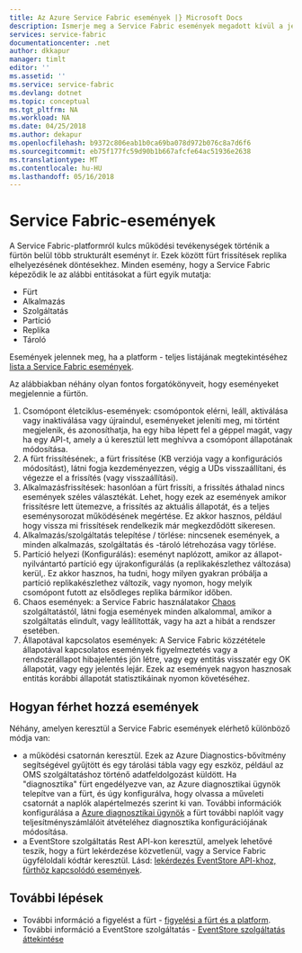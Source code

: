 ```yaml
---
title: Az Azure Service Fabric események |} Microsoft Docs
description: Ismerje meg a Service Fabric események megadott kívül a jelölőnégyzetet, hogy az Azure Service Fabric-fürt figyeléséhez nyújt segítséget.
services: service-fabric
documentationcenter: .net
author: dkkapur
manager: timlt
editor: ''
ms.assetid: ''
ms.service: service-fabric
ms.devlang: dotnet
ms.topic: conceptual
ms.tgt_pltfrm: NA
ms.workload: NA
ms.date: 04/25/2018
ms.author: dekapur
ms.openlocfilehash: b9372c806eab1b0ca69ba078d972b076c8a7d6f6
ms.sourcegitcommit: eb75f177fc59d90b1b667afcfe64ac51936e2638
ms.translationtype: MT
ms.contentlocale: hu-HU
ms.lasthandoff: 05/16/2018
---
```

# <a name="service-fabric-events"></a>Service Fabric-események 

A Service Fabric-platformról kulcs működési tevékenységek történik a fürtön belül több strukturált eseményt ír. Ezek között fürt frissítések replika elhelyezésének döntésekhez. Minden esemény, hogy a Service Fabric képeződik le az alábbi entitásokat a fürt egyik mutatja:
* Fürt
* Alkalmazás
* Szolgáltatás
* Partíció
* Replika 
* Tároló

Események jelennek meg, ha a platform - teljes listájának megtekintéséhez [lista a Service Fabric események](service-fabric-diagnostics-event-generation-operational.md).

Az alábbiakban néhány olyan fontos forgatókönyveit, hogy eseményeket megjelennie a fürtön. 
1. Csomópont életciklus-események: csomópontok elérni, leáll, aktiválása vagy inaktiválása vagy újraindul, eseményeket jeleníti meg, mi történt megjelenik, és azonosíthatja, ha egy hiba lépett fel a géppel magát, vagy ha egy API-t, amely a ú keresztül lett meghívva a csomópont állapotának módosítása.
1. A fürt frissítésének:, a fürt frissítése (KB verziója vagy a konfigurációs módosítást), látni fogja kezdeményezzen, végig a UDs visszaállítani, és végezze el a frissítés (vagy visszaállítási). 
1. Alkalmazásfrissítések: hasonlóan a fürt frissíti, a frissítés áthalad nincs események széles választékát. Lehet, hogy ezek az események amikor frissítésre lett ütemezve, a frissítés az aktuális állapotát, és a teljes eseménysorozat működésének megértése. Ez akkor hasznos, például hogy vissza mi frissítések rendelkezik már megkezdődött sikeresen.
1. Alkalmazás/szolgáltatás telepítése / törlése: nincsenek események, a minden alkalmazás, szolgáltatás és -tároló létrehozása vagy törlése.
1. Partíció helyezi (Konfigurálás): eseményt naplózott, amikor az állapot-nyilvántartó partíció egy újrakonfigurálás (a replikakészlethez változása) kerül,. Ez akkor hasznos, ha tudni, hogy milyen gyakran próbálja a partíció replikakészlethez változik, vagy nyomon, hogy melyik csomópont futott az elsődleges replika bármikor időben.
1. Chaos események: a Service Fabric használatakor [Chaos](service-fabric-controlled-chaos.md) szolgáltatástól, látni fogja események minden alkalommal, amikor a szolgáltatás elindult, vagy leállították, vagy ha azt a hibát a rendszer esetében.
1. Állapotával kapcsolatos események: A Service Fabric közzététele állapotával kapcsolatos események figyelmeztetés vagy a rendszerállapot hibajelentés jön létre, vagy egy entitás visszatér egy OK állapotát, vagy egy jelentés lejár. Ezek az események nagyon hasznosak entitás korábbi állapotát statisztikáinak nyomon követéséhez. 

## <a name="how-to-access-events"></a>Hogyan férhet hozzá események

Néhány, amelyen keresztül a Service Fabric események elérhető különböző módja van:
* a működési csatornán keresztül. Ezek az Azure Diagnostics-bővítmény segítségével gyűjtött és egy tárolási tábla vagy egy eszköz, például az OMS szolgáltatáshoz történő adatfeldolgozást küldött. Ha "diagnosztika" fürt engedélyezve van, az Azure diagnosztikai ügynök telepítve van a fürt, és úgy konfigurálva, hogy olvassa a műveleti csatornát a naplók alapértelmezés szerint ki van. További információk konfigurálása a [Azure diagnosztikai ügynök](service-fabric-diagnostics-event-aggregation-wad.md) a fürt további naplóit vagy teljesítményszámlálóit átvételéhez diagnosztika konfigurációjának módosítása. 
* a EventStore szolgáltatás Rest API-kon keresztül, amelyek lehetővé teszik, hogy a fürt lekérdezése közvetlenül, vagy a Service Fabric ügyféloldali kódtár keresztül. Lásd: [lekérdezés EventStore API-khoz, fürthöz kapcsolódó események](service-fabric-diagnostics-eventstore-query.md).

## <a name="next-steps"></a>További lépések
* További információ a figyelést a fürt - [figyelési a fürt és a platform](service-fabric-diagnostics-event-generation-infra.md).
* További információ a EventStore szolgáltatás - [EventStore szolgáltatás áttekintése](service-fabric-diagnostics-eventstore.md)
